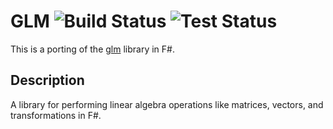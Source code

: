 # GLM ![Build Status](https://img.shields.io/github/workflow/status/your-username/GLM/Build) ![Test Status](https://img.shields.io/github/workflow/status/your-username/GLM/Test)

This is a porting of the [glm](https://github.com/g-truc/glm) library in F#.

## Description
A library for performing linear algebra operations like matrices, vectors, and transformations in F#.
